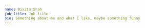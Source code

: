 ```yaml
---
name: Dixita Shah
job_title: Job title
bio: Something about me and what I like, maybe something funny
---
```

